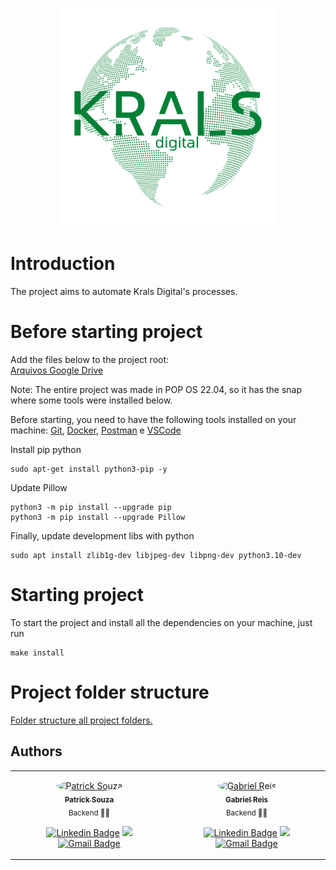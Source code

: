 <p align="center">
  <img src="images/logo_krals.png" width="350" title="hover text">
</p>

# Introduction
The project aims to automate Krals Digital's processes.


# Before starting project
Add the files below to the project root: <br>
[Arquivos Google Drive](https://drive.google.com/file/d/1X2yVx8oI5ZrhMVEjlYF3FyqtiKZuo_Th/view?usp=sharing)

Note: The entire project was made in POP OS 22.04, so it has the snap where some tools were installed below.

Before starting, you need to have the following tools installed on your machine:
[Git](https://git-scm.com), [Docker](https://snapcraft.io/docker), [Postman](https://snapcraft.io/postman) e [VSCode](https://snapcraft.io/code)

Install pip python
```
sudo apt-get install python3-pip -y
```

Update Pillow
```
python3 -m pip install --upgrade pip
python3 -m pip install --upgrade Pillow
```

Finally, update development libs with python
```
sudo apt install zlib1g-dev libjpeg-dev libpng-dev python3.10-dev
```


# Starting project
To start the project and install all the dependencies on your machine, just run
```
make install
```


# Project folder structure
[Folder structure all project folders.](docs/structure.md)

## Authors
<table>
<tr>
<td align="center">
<p>
<a href="#">
 <img style="border-radius: 50%;" src="https://avatars3.githubusercontent.com/u/54851787?s=460&u=61b426b901b8fe02e12019b1fdb67bf0072d4f00&v=4" width="100px;" alt="Patrick Souza"/>
 <br />
 <sub><b>Patrick Souza</b></sub></a><a href="https://github.com/SouzaPatrick" title="Patrick Souza"></a>
 <br />
 <sub>Backend 👨‍💻</sub>
 <br />

[![Linkedin Badge](https://img.shields.io/badge/-Patrick-blue?style=flat-square&logo=Linkedin&logoColor=white&link=https://www.linkedin.com/in/patrick-felipe-323057150/)](https://www.linkedin.com/in/patrick-felipe-323057150/) 
[<img src = "https://img.shields.io/badge/@patrick.souza54-%23E4405F.svg?&style=flat-square&logo=instagram&logoColor=white">](https://www.instagram.com/patrick.souza54/)
[![Gmail Badge](https://img.shields.io/badge/-patrick@krals.digital-c14438?style=flat-square&logo=Gmail&logoColor=white&link=mailto:patrick@krals.digital)](mailto:patrick@krals.digital)
</p>
</td>
 <td align="center">
<p>
<a href="#">
 <img style="border-radius: 50%" src="https://avatars3.githubusercontent.com/u/89395144?s=460&u=61b426b901b8fe02e12019b1fdb67bf0072d4f00&v=4" width="100px;" alt="Gabriel Reis"/>
 <br />
 <sub><b>Gabriel Reis</b></sub></a><a href="https://github.com/gabrielreis35" title="Gabriel Reis"></a>
 <br />
 <sub>Backend 👨‍💻</sub>
<br/>

[![Linkedin Badge](https://img.shields.io/badge/-Gabriel-blue?style=flat-square&logo=Linkedin&logoColor=white&link=https://www.linkedin.com/in/gabriel-reis-330059150/)](https://www.linkedin.com/in/gabriel-reis-330059150/) 
[<img src = "https://img.shields.io/badge/@ogabrielreis35-%23E4405F.svg?&style=flat-square&logo=instagram&logoColor=white">](https://www.instagram.com/ogabrielreis35/)
[![Gmail Badge](https://img.shields.io/badge/-gabriel@krals.digital-c14438?style=flat-square&logo=Gmail&logoColor=white&link=mailto:gabriel@krals.digital)](mailto:gabriel@krals.digital)
</p>
</td>
  </tr>
</table>